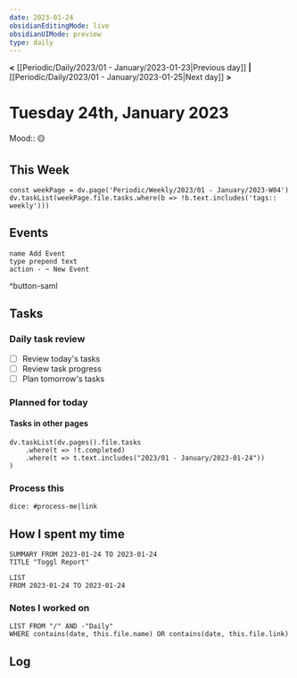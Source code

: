 ```yaml
---
date: 2023-01-24
obsidianEditingMode: live
obsidianUIMode: preview
type: daily
---
```


**<** [[Periodic/Daily/2023/01 - January/2023-01-23|Previous day]] **|** [[Periodic/Daily/2023/01 - January/2023-01-25|Next day]] **>**

# Tuesday 24th, January 2023

Mood:: 🟡

## This Week

```dataviewjs
const weekPage = dv.page('Periodic/Weekly/2023/01 - January/2023-W04')
dv.taskList(weekPage.file.tasks.where(b => !b.text.includes('tags:: weekly')))
```

## Events
```button
name Add Event
type prepend text
action - ~ New Event
```
^button-saml

## Tasks

### Daily task review
- [ ] Review today's tasks
- [ ] Review task progress
- [ ] Plan tomorrow's tasks

### Planned for today

#### Tasks in other pages
```dataviewjs
dv.taskList(dv.pages().file.tasks
	.where(t => !t.completed)
	.where(t => t.text.includes("2023/01 - January/2023-01-24"))
)
```

### Process this
`dice: #process-me|link`

## How I spent my time

```toggl
SUMMARY FROM 2023-01-24 TO 2023-01-24
TITLE "Toggl Report"
```

```toggl
LIST
FROM 2023-01-24 TO 2023-01-24
```

### Notes I worked on

```dataview
LIST FROM "/" AND -"Daily"
WHERE contains(date, this.file.name) OR contains(date, this.file.link)
```

## Log
